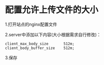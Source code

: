 # 配置允许上传文件的大小

1.打开站点的nginx配置文件

2.server中添加以下内容(大小根据需求自行修改)：

```
client_max_body_size       512m;
client_body_buffer_size    512m;
```

3.保存
